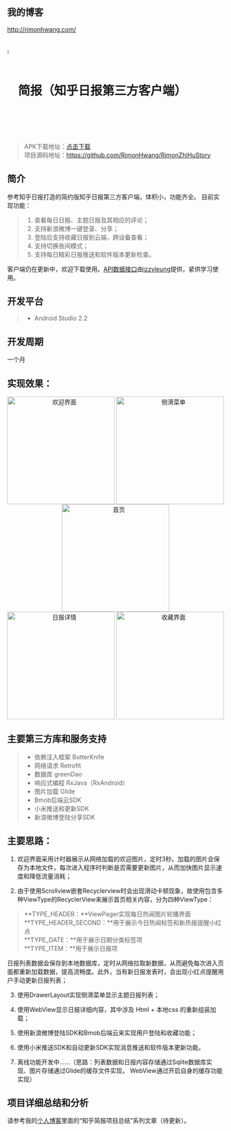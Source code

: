 ## 我的博客
http://rimonhwang.com/

# <img src="http://od6atq4th.bkt.clouddn.com/static/images/simplezhihustory_ic_launcher.png" width = "5%"  alt="简报" align=center />简报（知乎日报第三方客户端）

> APK下载地址：[点击下载](http://rimonhwang.com/posts/2016/09/08/52346/)  
> 项目源码地址：https://github.com/RimonHwang/RimonZhiHuStory

## 简介
参考知乎日报打造的简约版知乎日报第三方客户端，体积小，功能齐全。 目前实现功能：
>1. 查看每日日报、主题日报及其相应的评论；
>2. 支持新浪微博一键登录、分享；
>3. 登陆后支持收藏日报到云端，跨设备查看；
>4. 支持切换夜间模式；
>5. 支持每日精彩日报推送和软件版本更新检查。 

客户端仍在更新中，欢迎下载使用。[API数据接口](https://github.com/izzyleung/ZhihuDailyPurify/wiki/知乎日报-API-分析)由[izzyleung](https://github.com/izzyleung)提供，紧供学习使用。

## 开发平台
>* Android Studio 2.2

## 开发周期
一个月

## 实现效果：
<div  align="center">
 <img src="http://od6atq4th.bkt.clouddn.com/static/images/zhihudaily_welcome.jpg?watermark/2/text/QFJpbW9uX0h3YW5n/font/5b6u6L2v6ZuF6buR/fontsize/500/fill/I0Y3RjBGMA==/dissolve/100/gravity/SouthEast/dx/10/dy/10|imageView2/2/w/360/h/640/interlace/0/q/100" width = "250"  alt="欢迎界面" align=center /> <img src="http://od6atq4th.bkt.clouddn.com/static/images/zhihudaily_drawer.jpg?watermark/2/text/QFJpbW9uX0h3YW5n/font/5b6u6L2v6ZuF6buR/fontsize/500/fill/I0Y3RjBGMA==/dissolve/100/gravity/SouthEast/dx/10/dy/10|imageView2/2/w/360/h/640/interlace/0/q/100" width = "250"  alt="侧滑菜单" align=center /> <img src="http://od6atq4th.bkt.clouddn.com/static/images/zhihudaily_homepage.jpg?watermark/2/text/QFJpbW9uX0h3YW5n/font/5b6u6L2v6ZuF6buR/fontsize/500/fill/I0Y3RjBGMA==/dissolve/100/gravity/SouthEast/dx/10/dy/10|imageView2/2/w/360/h/640/interlace/0/q/100" width = "250"  alt="首页" align=center />
</div>

<div  align="center">    
<img src="http://od6atq4th.bkt.clouddn.com/static/images/zhihudaily_homepage.jpg?watermark/2/text/QFJpbW9uX0h3YW5n/font/5b6u6L2v6ZuF6buR/fontsize/500/fill/I0Y3RjBGMA==/dissolve/100/gravity/SouthEast/dx/10/dy/10|imageView2/2/w/360/h/640/interlace/0/q/100" width = "250"  alt="日报详情" align=center /> <img src="http://od6atq4th.bkt.clouddn.com/static/images/zhihudaily_collect.jpg?watermark/2/text/QFJpbW9uX0h3YW5n/font/5b6u6L2v6ZuF6buR/fontsize/500/fill/I0Y3RjBGMA==/dissolve/100/gravity/SouthEast/dx/10/dy/10|imageView2/2/w/360/h/640/interlace/0/q/100" width = "250"  alt="收藏界面" align=center />
</div>


## 主要第三方库和服务支持
>* 依赖注入框架 ButterKnife
>* 网络请求 Retrofit
>* 数据库 greenDao
>* 响应式编程 RxJava（RxAndroid）
>* 图片加载 Glide
>* Bmob后端云SDK
>* 小米推送和更新SDK
>* 新浪微博登陆分享SDK

## 主要思路：
1. 欢迎界面采用计时器展示从网络加载的欢迎图片，定时3秒。加载的图片会保存为本地文件，每次进入程序时判断是否需要更新图片，从而加快图片显示速度和降低流量消耗；

2. 由于使用Scrollview嵌套Recyclerview时会出现滑动卡顿现象，故使用包含多种ViewType的RecyclerView来展示首页相关内容，分为四种ViewType：
>**TYPE_HEADER：**ViewPager实现每日热闻图片轮播界面  
>**TYPE_HEADER_SECOND：**用于展示今日热闻标签和新热报提醒小红点  
>**TYPE_DATE：**用于展示日期分类标签项  
>**TYPE_ITEM：**用于展示日报项  

  日报列表数据会保存到本地数据库，定时从网络拉取新数据，从而避免每次进入页面都重新加载数据，提高流畅度。此外，当有新日报发表时，会出现小红点提醒用户手动更新日报列表；

3. 使用DrawerLayout实现侧滑菜单显示主题日报列表；

4. 使用WebView显示日报详细内容，其中涉及 Html + 本地css 的重新组装加载；

5. 使用新浪微博登陆SDK和Bmob后端云来实现用户登陆和收藏功能；

6. 使用小米推送SDK和自动更新SDK实现消息推送和软件版本更新功能。

7. 离线功能开发中……（思路：列表数据和日报内容存储通过Sqlite数据库实现、图片存储通过Glide的缓存文件实现， WebView通过开启自身的缓存功能实现）

## 项目详细总结和分析
请参考我的[个人博客](http://rimonhwang.com/)里面的“知乎简报项目总结”系列文章（待更新）。

